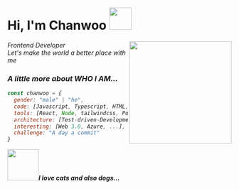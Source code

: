 <h1> Hi, I'm Chanwoo <img src="https://user-images.githubusercontent.com/53497516/218467860-49b19aef-2e09-4f23-ae76-69b32f4c9d6e.gif" width="50"></h1>
<img align='right' src="https://user-images.githubusercontent.com/53497516/218425161-d2292a9a-87a9-48c9-9a7c-44c5c164056e.png" width="230">
<p><em>Frontend Developer </br>Let's make the world a better place with me </p>

### A little more about WHO I AM...

```javascript
const chanwoo = {
  gender: "male" | "he",
  code: [Javascript, Typescript, HTML, CSS, Python, Java],
  tools: [React, Node, tailwindcss, PostCSS, Jest, Git],
  architecture: [Test-driven-Development, Refactoring],
  interesting: [Web 3.0, Azure, ...],
  challenge: "A day a commit"
}
```

<img src="https://user-images.githubusercontent.com/53497516/218422456-8a0a7ea3-e6a6-450b-8b78-9fd762ba2a85.png" width="70"><em><b>I love cats and also dogs...</em>
